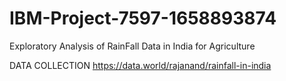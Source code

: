 # IBM-Project-7597-1658893874
Exploratory Analysis of RainFall Data in India for Agriculture

DATA COLLECTION
   https://data.world/rajanand/rainfall-in-india
   
